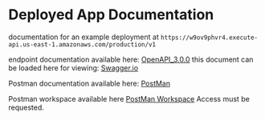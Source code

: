 # Deployed App Documentation
documentation for an example deployment at `https://w9ov9phvr4.execute-api.us-east-1.amazonaws.com/production/v1`

endpoint documentation available here: [OpenAPI_3.0.0](./userDataApi.yml) this document can be loaded here for viewing: [Swagger.io](https://editor.swagger.io/)

Postman documentation available here: [PostMan](https://documenter.getpostman.com/view/19780224/UVkqrF1q)

Postman workspace available here [PostMan Workspace](https://web.postman.co/workspace/ab57c86c-27d5-4fc4-86d9-129ebbfc8411/api/067d32d3-edcb-4364-ae26-1666a5704a8a/version/615c1822-3244-4281-947e-2986358f68b7) Access must be requested.
